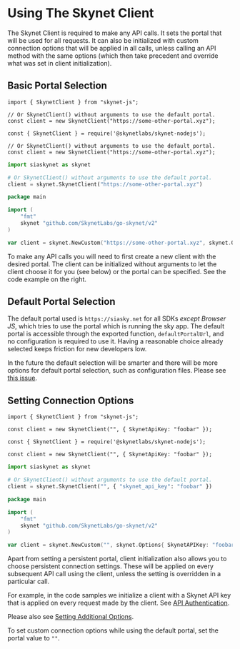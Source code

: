 # Using The Skynet Client

The Skynet Client is required to make any API calls. It sets the portal that
will be used for all requests. It can also be initialized with custom connection
options that will be applied in all calls, unless calling an API method with the
same options (which then take precedent and override what was set in client
initialization).

## Basic Portal Selection

```javascript--browser
import { SkynetClient } from "skynet-js";

// Or SkynetClient() without arguments to use the default portal.
const client = new SkynetClient("https://some-other-portal.xyz");
```

```javascript--node
const { SkynetClient } = require('@skynetlabs/skynet-nodejs');

// Or SkynetClient() without arguments to use the default portal.
const client = new SkynetClient("https://some-other-portal.xyz");
```

```python
import siaskynet as skynet

# Or SkynetClient() without arguments to use the default portal.
client = skynet.SkynetClient("https://some-other-portal.xyz")
```

```go
package main

import (
	"fmt"
	skynet "github.com/SkynetLabs/go-skynet/v2"
)

var client = skynet.NewCustom("https://some-other-portal.xyz", skynet.Options{})
```

To make any API calls you will need to first create a new client with the
desired portal. The client can be initialized without arguments to let the
client choose it for you (see below) or the portal can be specified. See the
code example on the right.

## Default Portal Selection

The default portal used is `https://siasky.net` for all SDKs *except Browser
JS*, which tries to use the portal which is running the sky app. The default
portal is accessible through the exported function, `defaultPortalUrl`, and no
configuration is required to use it. Having a reasonable choice already selected
keeps friction for new developers low.

In the future the default selection will be smarter and there will be more
options for default portal selection, such as configuration files. Please see
[this issue](https://github.com/SkynetLabs/skynet-docs/issues/5).

## Setting Connection Options

```javascript--browser
import { SkynetClient } from "skynet-js";

const client = new SkynetClient("", { SkynetApiKey: "foobar" });
```

```javascript--node
const { SkynetClient } = require('@skynetlabs/skynet-nodejs');

const client = new SkynetClient("", { SkynetApiKey: "foobar" });
```

```python
import siaskynet as skynet

# Or SkynetClient() without arguments to use the default portal.
client = skynet.SkynetClient("", { "skynet_api_key": "foobar" })
```

```go
package main

import (
	"fmt"
	skynet "github.com/SkynetLabs/go-skynet/v2"
)

var client = skynet.NewCustom("", skynet.Options{ SkynetAPIKey: "foobar" })
```

Apart from setting a persistent portal, client initialization also allows you to
choose persistent connection settings. These will be applied on every subsequent
API call using the client, unless the setting is overridden in a particular
call.

For example, in the code samples we initialize a client with a Skynet API key
that is applied on every request made by the client. See [API
Authentication](#api-authentication).

Please also see [Setting Additional Options](#setting-additional-options).

<aside class="notice">
To set custom connection options while using the default portal, set the portal
value to <code>""</code>.
</aside>
